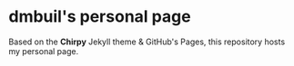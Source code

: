 # dmbuil's personal page

Based on the **Chirpy** Jekyll theme & GitHub's Pages, this repository hosts my
personal page.
